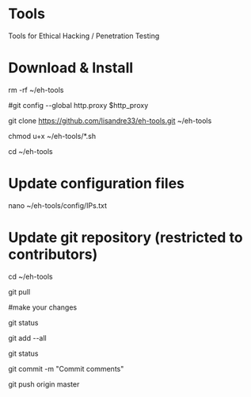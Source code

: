 # Tools
Tools for Ethical Hacking / Penetration Testing

# Download & Install
rm -rf ~/eh-tools

#git config --global http.proxy $http_proxy

git clone https://github.com/lisandre33/eh-tools.git ~/eh-tools

chmod u+x ~/eh-tools/*.sh

cd ~/eh-tools

# Update configuration files
nano ~/eh-tools/config/IPs.txt

# Update git repository (restricted to contributors)
cd ~/eh-tools

git pull

#make your changes

git status

git add --all

git status

git commit -m "Commit comments"

git push origin master
